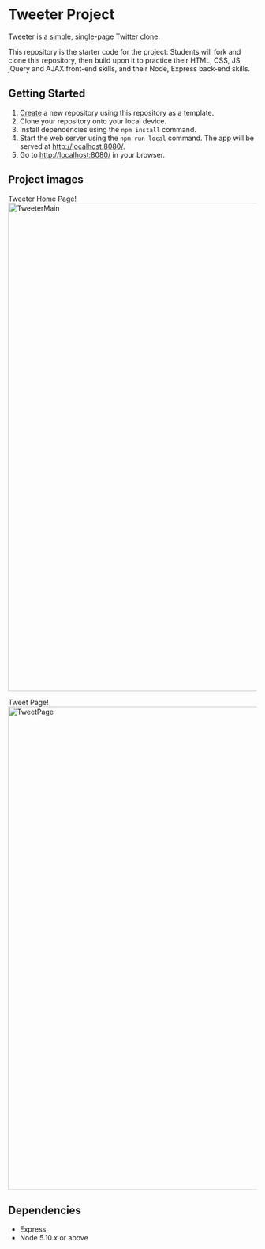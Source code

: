 # Tweeter Project

Tweeter is a simple, single-page Twitter clone.

This repository is the starter code for the project: Students will fork and clone this repository, then build upon it to practice their HTML, CSS, JS, jQuery and AJAX front-end skills, and their Node, Express back-end skills.

## Getting Started

1. [Create](https://docs.github.com/en/repositories/creating-and-managing-repositories/creating-a-repository-from-a-template) a new repository using this repository as a template.
2. Clone your repository onto your local device.
3. Install dependencies using the `npm install` command.
3. Start the web server using the `npm run local` command. The app will be served at <http://localhost:8080/>.
4. Go to <http://localhost:8080/> in your browser.

## Project images
Tweeter Home Page!
<img width="987" alt="TweeterMain" src="https://user-images.githubusercontent.com/87041176/203664851-cd3d89ef-44f3-4073-a079-2ccb7aadf6a4.png">

Tweet Page!
<img width="977" alt="TweetPage" src="https://user-images.githubusercontent.com/87041176/203664905-84380222-6f66-41ce-aaae-adcf1316bb84.png">




## Dependencies

- Express
- Node 5.10.x or above
